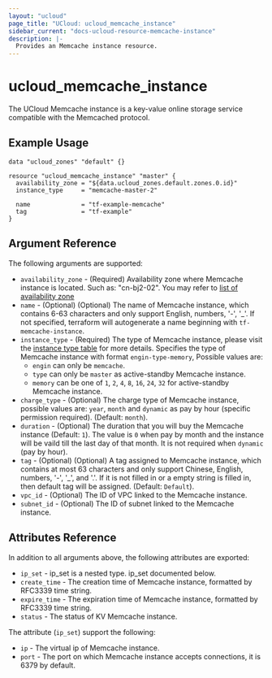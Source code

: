 ```yaml
---
layout: "ucloud"
page_title: "UCloud: ucloud_memcache_instance"
sidebar_current: "docs-ucloud-resource-memcache-instance"
description: |-
  Provides an Memcache instance resource.
---
```


# ucloud_memcache_instance

The UCloud Memcache instance is a key-value online storage service compatible with the Memcached protocol.

## Example Usage

```hcl
data "ucloud_zones" "default" {}

resource "ucloud_memcache_instance" "master" {
  availability_zone = "${data.ucloud_zones.default.zones.0.id}"
  instance_type     = "memcache-master-2"

  name              = "tf-example-memcache"
  tag               = "tf-example"
}
```

## Argument Reference

The following arguments are supported:

* `availability_zone` - (Required) Availability zone where Memcache instance is located. Such as: "cn-bj2-02". You may refer to [list of availability zone](https://docs.ucloud.cn/api/summary/regionlist)
* `name` - (Optional) (Optional) The name of Memcache instance, which contains 6-63 characters and only support English, numbers, '-', '_'. If not specified, terraform will autogenerate a name beginning with `tf-memcache-instance`.
* `instance_type` - (Required) The type of Memcache instance, please visit the [instance type table](https://docs.ucloud.cn/compute/terraform/specification/umem_instance) for more details.
Specifies the type of Memcache instance with format `engin-type-memory`, Possible values are:
    - `engin` can only be `memcache`.
    - `type` can only be `master` as active-standby Memcache instance.
    - `memory` can be one of `1`, `2`, `4`, `8`, `16`, `24`, `32` for active-standby Memcache instance.
* `charge_type` - (Optional) The charge type of Memcache instance, possible values are: `year`, `month` and `dynamic` as pay by hour (specific permission required). (Default: `month`).
* `duration` - (Optional) The duration that you will buy the Memcache instance (Default: `1`). The value is `0` when pay by month and the instance will be vaild till the last day of that month. It is not required when `dynamic` (pay by hour).
* `tag` - (Optional) (Optional) A tag assigned to Memcache instance, which contains at most 63 characters and only support Chinese, English, numbers, '-', '_', and '.'. If it is not filled in or a empty string is filled in, then default tag will be assigned. (Default: `Default`).
* `vpc_id` - (Optional) The ID of VPC linked to the Memcache instance.
* `subnet_id` - (Optional) The ID of subnet linked to the Memcache instance.

## Attributes Reference

In addition to all arguments above, the following attributes are exported:

* `ip_set` - ip_set is a nested type. ip_set documented below.
* `create_time` - The creation time of Memcache instance, formatted by RFC3339 time string.
* `expire_time` - The expiration time of Memcache instance, formatted by RFC3339 time string.
* `status` - The status of KV Memcache instance.

The attribute (`ip_set`) support the following:

* `ip` - The virtual ip of Memcache instance.
* `port` - The port on which Memcache instance accepts connections, it is 6379 by default.
